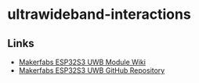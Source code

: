 # ultrawideband-interactions

## Links
- [Makerfabs ESP32S3 UWB Module Wiki](https://wiki.makerfabs.com/MaUWB_ESP32S3%20UWB%20module.html)
- [Makerfabs ESP32S3 UWB GitHub Repository](https://github.com/Makerfabs/MaUWB_ESP32S3-with-STM32-AT-Command)
